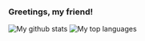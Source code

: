 ### Greetings, my friend!

![My github stats](https://github-readme-stats.vercel.app/api?username=Burconst&show_icons=true&theme=dark)
![My top languages](https://github-readme-stats.vercel.app/api/top-langs/?username=Burconst&layout=compact&theme=dark)
